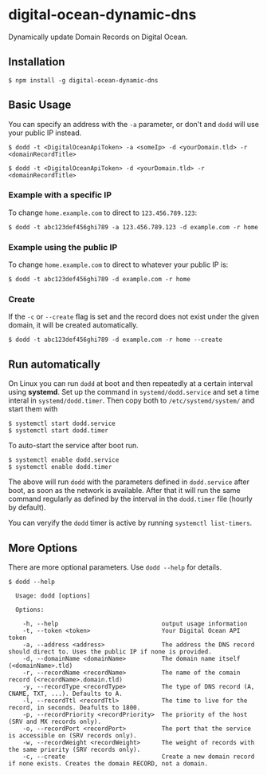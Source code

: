 # digital-ocean-dynamic-dns
Dynamically update Domain Records on Digital Ocean.

## Installation

```
$ npm install -g digital-ocean-dynamic-dns
```

## Basic Usage

You can specify an address with the `-a` parameter, or don't and `dodd` will use your public IP instead.

```
$ dodd -t <DigitalOceanApiToken> -a <someIp> -d <yourDomain.tld> -r <domainRecordTitle>
```

```
$ dodd -t <DigitalOceanApiToken> -d <yourDomain.tld> -r <domainRecordTitle>
```

### Example with a specific IP

To change `home.example.com` to direct to `123.456.789.123`:

```
$ dodd -t abc123def456ghi789 -a 123.456.789.123 -d example.com -r home
```

### Example using the public IP

To change `home.example.com` to direct to whatever your public IP is:

```
$ dodd -t abc123def456ghi789 -d example.com -r home
```

### Create

If the `-c` or `--create` flag is set and the record does not exist under the given domain, it will be created automatically.

```
$ dodd -t abc123def456ghi789 -d example.com -r home --create
```

## Run automatically

On Linux you can run `dodd` at boot and then repeatedly at a certain interval using **systemd**. Set up the command in `systemd/dodd.service` and set a time interal in `systemd/dodd.timer`. Then copy both to `/etc/systemd/system/` and start them with

```
$ systemctl start dodd.service
$ systemctl start dodd.timer
```

To auto-start the service after boot run.

```
$ systemctl enable dodd.service
$ systemctl enable dodd.timer
```

The above will run `dodd` with the parameters defined in `dodd.service` after boot, as soon as the network is available. After that it will run the same command regularly as defined by the interval in the `dodd.timer` file (hourly by default).

You can veryify the `dodd` timer is active by running `systemctl list-timers`.

## More Options

There are more optional parameters. Use `dodd --help` for details.

```
$ dodd --help

  Usage: dodd [options]

  Options:

    -h, --help                             output usage information
    -t, --token <token>                    Your Digital Ocean API token
    -a, --address <address>                The address the DNS record should direct to. Uses the public IP if none is provided.
    -d, --domainName <domainName>          The domain name itself (<domainName>.tld)
    -r, --recordName <recordName>          The name of the comain record (<recordName>.domain.tld)
    -y, --recordType <recordType>          The type of DNS record (A, CNAME, TXT, ...). Defaults to A.
    -l, --recordTtl <recordTtl>            The time to live for the record, in seconds. Deafults to 1800.
    -p, --recordPriority <recordPriority>  The priority of the host (SRV and MX records only).
    -o, --recordPort <recordPort>          The port that the service is accessible on (SRV records only).
    -w, --recordWeight <recordWeight>      The weight of records with the same priority (SRV records only).
    -c, --create                           Create a new domain record if none exists. Creates the domain RECORD, not a domain.

```

